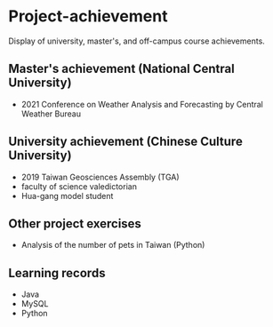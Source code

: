 # Project-achievement
Display of university, master's, and off-campus course achievements.

## Master's achievement (National Central University)
+ 2021 Conference on Weather Analysis and Forecasting by Central Weather Bureau

## University achievement (Chinese Culture University)
+ 2019 Taiwan Geosciences Assembly (TGA)
+ faculty of science valedictorian
+ Hua-gang model student

## Other project exercises
+ Analysis of the number of pets in Taiwan (Python)

## Learning records
+ Java
+ MySQL
+ Python
